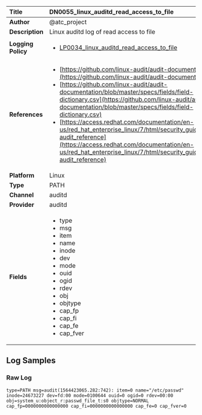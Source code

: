 | Title              | DN0055_linux_auditd_read_access_to_file       |
|:-------------------|:------------------|
| **Author**         | @atc_project        |
| **Description**    | Linux auditd log of read access to file |
| **Logging Policy** | <ul><li>[LP0034_linux_auditd_read_access_to_file](../Logging_Policies/LP0034_linux_auditd_read_access_to_file.md)</li></ul> |
| **References**     | <ul><li>[https://github.com/linux-audit/audit-documentation](https://github.com/linux-audit/audit-documentation)</li><li>[https://github.com/linux-audit/audit-documentation/blob/master/specs/fields/field-dictionary.csv](https://github.com/linux-audit/audit-documentation/blob/master/specs/fields/field-dictionary.csv)</li><li>[https://access.redhat.com/documentation/en-us/red_hat_enterprise_linux/7/html/security_guide/app-audit_reference](https://access.redhat.com/documentation/en-us/red_hat_enterprise_linux/7/html/security_guide/app-audit_reference)</li></ul> |
| **Platform**       | Linux    |
| **Type**           | PATH        |
| **Channel**        | auditd     |
| **Provider**       | auditd    |
| **Fields**         | <ul><li>type</li><li>msg</li><li>item</li><li>name</li><li>inode</li><li>dev</li><li>mode</li><li>ouid</li><li>ogid</li><li>rdev</li><li>obj</li><li>objtype</li><li>cap_fp</li><li>cap_fi</li><li>cap_fe</li><li>cap_fver</li></ul> |


## Log Samples

### Raw Log

```
type=PATH msg=audit(1564423065.282:742): item=0 name="/etc/passwd" inode=24673227 dev=fd:00 mode=0100644 ouid=0 ogid=0 rdev=00:00 obj=system_u:object_r:passwd_file_t:s0 objtype=NORMAL cap_fp=0000000000000000 cap_fi=0000000000000000 cap_fe=0 cap_fver=0

```




